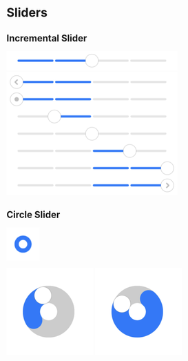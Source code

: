 # Sliders

## Incremental Slider

<img src="https://github.com/heestand-xyz/Sliders/blob/main/Assets/IncrementalSlider2.png" width="398"/>

<img src="https://github.com/heestand-xyz/Sliders/blob/main/Assets/IncrementalSlider1.png" width="397"/>

## Circle Slider

<img src="https://github.com/heestand-xyz/Sliders/blob/main/Assets/CircleSlider1.png" width="77"/>

<img src="https://github.com/heestand-xyz/Sliders/blob/main/Assets/CircleSlider2.png" width="202"/> <img src="https://github.com/heestand-xyz/Sliders/blob/main/Assets/CircleSlider3.png" width="202"/>
